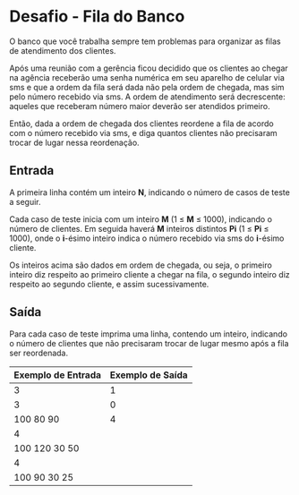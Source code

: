 # Desafio - Fila do Banco

O banco que você trabalha sempre tem problemas para organizar as filas de 
atendimento dos clientes.

Após uma reunião com a gerência ficou decidido que os clientes ao chegar na
agência receberão uma senha numérica em seu aparelho de celular via sms e que
a ordem da fila será dada não pela ordem de chegada, mas sim pelo número recebido
via sms. A ordem de atendimento será decrescente: aqueles que receberam número
maior deverão ser atendidos primeiro.

Então, dada a ordem de chegada dos clientes reordene a fila de acordo com o
número recebido via sms, e diga quantos clientes não precisaram trocar de lugar
nessa reordenação.

## Entrada
A primeira linha contém um inteiro **N**, indicando o número de casos de teste a seguir.

Cada caso de teste inicia com um inteiro **M** (1 ≤ **M** ≤ 1000), indicando o número de 
clientes. Em seguida haverá **M** inteiros distintos **Pi** (1 ≤ **Pi** ≤ 1000), onde o **i**-ésimo 
inteiro indica o número recebido via sms do **i**-ésimo cliente.

Os inteiros acima são dados em ordem de chegada, ou seja, o primeiro inteiro diz 
respeito ao primeiro cliente a chegar na fila, o segundo inteiro diz respeito ao 
segundo cliente, e assim sucessivamente.

## Saída
Para cada caso de teste imprima uma linha, contendo um inteiro, indicando o número
de clientes que não precisaram trocar de lugar mesmo após a fila ser reordenada.

Exemplo de Entrada | Exemplo de Saída
------------------ | -----------------
3                  | 1
3                  | 0
100 80 90          | 4
4                  |
100 120 30 50      |
4                  |
100 90 30 25       |